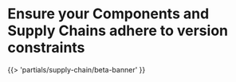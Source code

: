 # Ensure your Components and Supply Chains adhere to version constraints
{{> 'partials/supply-chain/beta-banner' }} 